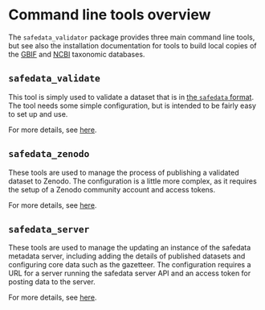 # Command line tools overview

The `safedata_validator` package provides three main command line tools, but see also
the installation documentation for tools to build local copies of the
[GBIF](../install/build_local_gbif.md) and [NCBI](../install/build_local_ncbi.md)
taxonomic databases.

## `safedata_validate`

This tool is simply used to validate a dataset that is in [the `safedata`
format](../../data_providers/data_format/overview.md). The tool needs some simple
configuration, but is intended to be fairly easy to set up and use.

For more details, see [here](safedata_validate.md).

## `safedata_zenodo`

These tools are used to manage the process of publishing a validated dataset to Zenodo.
The configuration is a little more complex, as it requires the setup of a Zenodo
community account and access tokens.

For more details, see [here](safedata_zenodo.md).

## `safedata_server`

These tools are used to manage the updating an instance of the safedata metadata server,
including adding the details of published datasets and configuring core data such as the
gazetteer. The configuration requires a URL for a server running the safedata server API
and an access token for posting data to the server.

For more details, see [here](safedata_server.md).
